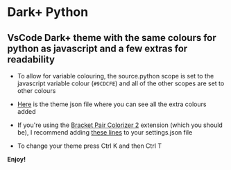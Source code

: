 # Dark+ Python

## VsCode Dark+ theme with the same colours for python as javascript and a few extras for readability

* To allow for variable colouring, the source.python scope is set to the javascript variable colour (`#9CDCFE`) and all of the other scopes are set to other colours

* [Here](./themes/Dark+%20Python-color-theme.json) is the theme json file where you can see all the extra colours added

* If you're using the [Bracket Pair Colorizer 2](https://marketplace.visualstudio.com/items?itemName=CoenraadS.bracket-pair-colorizer-2) extension (which you should be), I recommend adding [these lines](./themes/bracket-pair-colorizer-2-settings.json) to your settings.json file

* To change your theme press Ctrl K and then Ctrl T

**Enjoy!**

